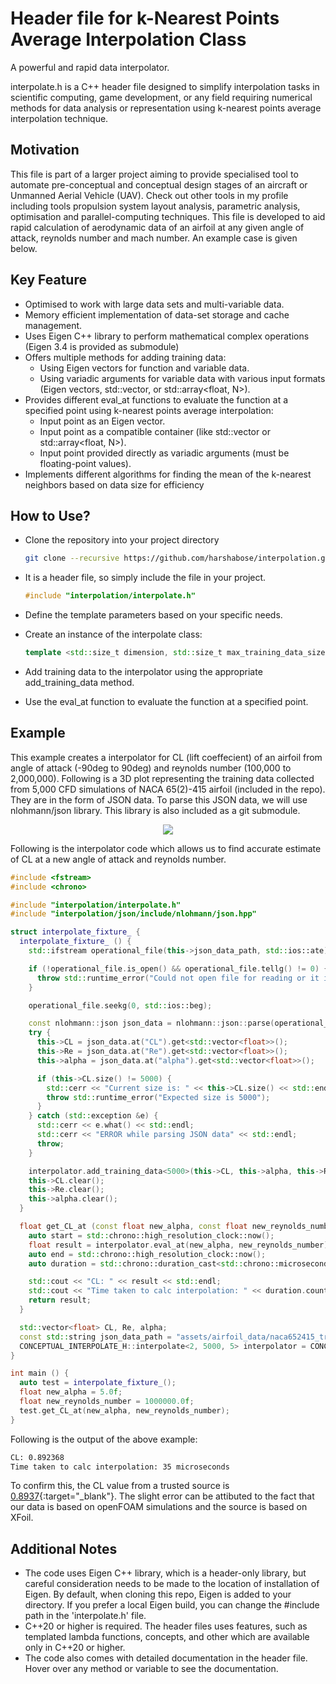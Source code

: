 # Header file for k-Nearest Points Average Interpolation Class
A powerful and rapid data interpolator.

interpolate.h is a C++ header file designed to simplify interpolation tasks in scientific computing, game development, or any field requiring numerical methods for data analysis or representation using k-nearest points average interpolation technique.

## Motivation

This file is part of a larger project aiming to provide specialised tool to automate pre-conceptual and conceptual design stages of an aircraft or Unmanned Aerial Vehicle (UAV). Check out other tools in my profile including tools  propulsion system layout analysis, parametric analysis, optimisation and parallel-computing techniques. This file is developed to aid rapid calculation of aerodynamic data of an airfoil at any given angle of attack, reynolds number and mach number. An example case is given below.

## Key Feature

- Optimised to work with large data sets and multi-variable data.
- Memory efficient implementation of data-set storage and cache management.
- Uses Eigen C++ library to perform mathematical complex operations (Eigen 3.4 is provided as submodule)
- Offers multiple methods for adding training data:
  - Using Eigen vectors for function and variable data.
  - Using variadic arguments for variable data with various input formats (Eigen vectors, std::vector<float>, or std::array<float, N>).
- Provides different eval_at functions to evaluate the function at a specified point using k-nearest points average interpolation:
  - Input point as an Eigen vector.
  - Input point as a compatible container (like std::vector<float> or std::array<float, N>).
  - Input point provided directly as variadic arguments (must be floating-point values).
- Implements different algorithms for finding the mean of the k-nearest neighbors based on data size for efficiency

## How to Use?
- Clone the repository into your project directory
  ```bash
  git clone --recursive https://github.com/harshabose/interpolation.git
  ```
- It is a header file, so simply include the file in your project.
  
  ```cpp
  #include "interpolation/interpolate.h"
  ```
- Define the template parameters based on your specific needs.
- Create an instance of the interpolate class:
  
  ```cpp
  template <std::size_t dimension, std::size_t max_training_data_size, std::size_t mean_size> interpolate<dimension, max_training_data_size, mean_size> interpolator;
  ```
- Add training data to the interpolator using the appropriate add_training_data method.
- Use the eval_at function to evaluate the function at a specified point.

## Example
This example creates a interpolator for CL (lift coeffecient) of an airfoil from angle of attack (-90deg to 90deg) and reynolds number (100,000 to 2,000,000). Following is a 3D plot representing the training data collected from 5,000 CFD simulations of NACA 65(2)-415 airfoil (included in the repo). They are in the form of JSON data. To parse this JSON data, we will use nlohmann/json library. This library is also included as a git submodule.

<p align="center">
  <img src="https://github.com/harshabose/interpolation/assets/127072856/39b58c95-0344-45c3-8060-a8a238461033" />
</p>

Following is the interpolator code which allows us to find accurate estimate of CL at a new angle of attack and reynolds number.

```cpp
#include <fstream>
#include <chrono>

#include "interpolation/interpolate.h"
#include "interpolation/json/include/nlohmann/json.hpp"

struct interpolate_fixture_ {
  interpolate_fixture_ () {
    std::ifstream operational_file(this->json_data_path, std::ios::ate);

    if (!operational_file.is_open() && operational_file.tellg() != 0) {
      throw std::runtime_error("Could not open file for reading or it is empty: " + this->json_data_path);
    }

    operational_file.seekg(0, std::ios::beg);

    const nlohmann::json json_data = nlohmann::json::parse(operational_file);
    try {
      this->CL = json_data.at("CL").get<std::vector<float>>();
      this->Re = json_data.at("Re").get<std::vector<float>>();
      this->alpha = json_data.at("alpha").get<std::vector<float>>();

      if (this->CL.size() != 5000) {
        std::cerr << "Current size is: " << this->CL.size() << std::endl;
        throw std::runtime_error("Expected size is 5000");
      }
    } catch (std::exception &e) {
      std::cerr << e.what() << std::endl;
      std::cerr << "ERROR while parsing JSON data" << std::endl;
      throw;
    }

    interpolator.add_training_data<5000>(this->CL, this->alpha, this->Re);
    this->CL.clear();
    this->Re.clear();
    this->alpha.clear();
  }

  float get_CL_at (const float new_alpha, const float new_reynolds_number) {
    auto start = std::chrono::high_resolution_clock::now();
    float result = interpolator.eval_at(new_alpha, new_reynolds_number);
    auto end = std::chrono::high_resolution_clock::now();
    auto duration = std::chrono::duration_cast<std::chrono::microseconds>(end - start);

    std::cout << "CL: " << result << std::endl;
    std::cout << "Time taken to calc interpolation: " << duration.count() << " microseconds" << std::endl;
    return result;
  }

  std::vector<float> CL, Re, alpha;
  const std::string json_data_path = "assets/airfoil_data/naca652415_training.json";
  CONCEPTUAL_INTERPOLATE_H::interpolate<2, 5000, 5> interpolator = CONCEPTUAL_INTERPOLATE_H::interpolate<2, 5000, 5>();
}

int main () {
  auto test = interpolate_fixture_();
  float new_alpha = 5.0f;
  float new_reynolds_number = 1000000.0f;
  test.get_CL_at(new_alpha, new_reynolds_number);
}
```

Following is the output of the above example:

```bash
CL: 0.892368
Time taken to calc interpolation: 35 microseconds
```
To confirm this, the CL value from a trusted source is [0.8937](http://www.airfoiltools.com/polar/details?polar=xf-naca652415-il-1000000){:target="_blank"}. The slight error can be attibuted to the fact that our data is based on openFOAM simulations and the source is based on XFoil.

## Additional Notes
- The code uses Eigen C++ library, which is a header-only library, but careful consideration needs to be made to the location of installation of Eigen. By default, when cloning this repo, Eigen is added to your directory. If you prefer a local Eigen build, you can change the #include path in the 'interpolate.h' file.
- C++20 or higher is required. The header files uses features, such as templated lambda functions, concepts, and other which are available only in C++20 or higher.
- The code also comes with detailed documentation in the header file. Hover over any method or variable to see the documentation.
